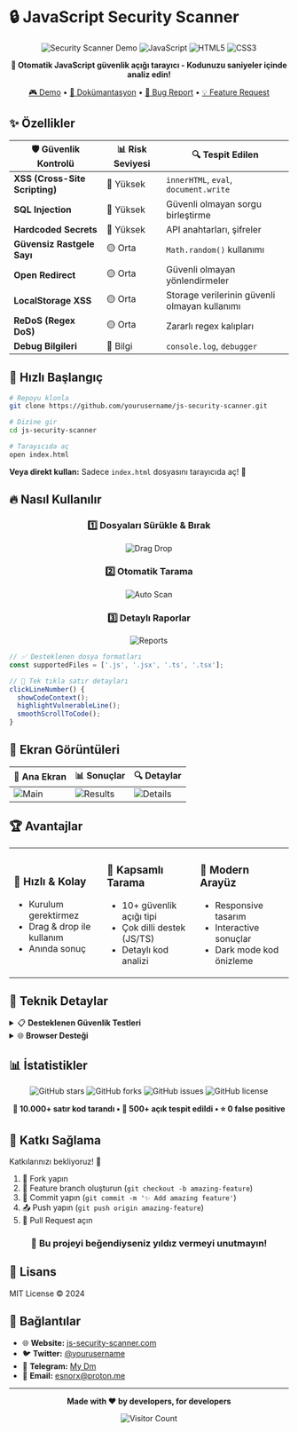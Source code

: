 # 🔒 JavaScript Security Scanner

<div align="center">

![Security Scanner Demo](https://img.shields.io/badge/Security-Scanner-red?style=for-the-badge&logo=shield&logoColor=white)
![JavaScript](https://img.shields.io/badge/JavaScript-F7DF1E?style=for-the-badge&logo=javascript&logoColor=black)
![HTML5](https://img.shields.io/badge/HTML5-E34F26?style=for-the-badge&logo=html5&logoColor=white)
![CSS3](https://img.shields.io/badge/CSS3-1572B6?style=for-the-badge&logo=css3&logoColor=white)

**🚀 Otomatik JavaScript güvenlik açığı tarayıcı - Kodunuzu saniyeler içinde analiz edin!**

[🎮 Demo](https://your-demo-link.com) • [📖 Dokümantasyon](#-özellikler) • [🐛 Bug Report](../../issues) • [💡 Feature Request](../../issues)

</div>

## ✨ Özellikler

| 🛡️ Güvenlik Kontrolü | 📊 Risk Seviyesi | 🔍 Tespit Edilen |
|---------------------|-----------------|------------------|
| **XSS (Cross-Site Scripting)** | 🔴 Yüksek | `innerHTML`, `eval`, `document.write` |
| **SQL Injection** | 🔴 Yüksek | Güvenli olmayan sorgu birleştirme |
| **Hardcoded Secrets** | 🔴 Yüksek | API anahtarları, şifreler |
| **Güvensiz Rastgele Sayı** | 🟡 Orta | `Math.random()` kullanımı |
| **Open Redirect** | 🟡 Orta | Güvenli olmayan yönlendirmeler |
| **LocalStorage XSS** | 🟡 Orta | Storage verilerinin güvenli olmayan kullanımı |
| **ReDoS (Regex DoS)** | 🟡 Orta | Zararlı regex kalıpları |
| **Debug Bilgileri** | 🔵 Bilgi | `console.log`, `debugger` |

## 🎯 Hızlı Başlangıç

```bash
# Repoyu klonla
git clone https://github.com/yourusername/js-security-scanner.git

# Dizine gir
cd js-security-scanner

# Tarayıcıda aç
open index.html
```

**Veya direkt kullan:** Sadece `index.html` dosyasını tarayıcıda aç! 🎉

## 🔥 Nasıl Kullanılır

<div align="center">

### 1️⃣ Dosyaları Sürükle & Bırak
![Drag Drop](https://img.shields.io/badge/Drag%20%26%20Drop-Supported-success?style=flat-square&logo=upload)

### 2️⃣ Otomatik Tarama
![Auto Scan](https://img.shields.io/badge/Auto%20Scan-Lightning%20Fast-yellow?style=flat-square&logo=bolt)

### 3️⃣ Detaylı Raporlar
![Reports](https://img.shields.io/badge/Reports-Interactive-blue?style=flat-square&logo=chart-bar)

</div>

```javascript
// ✅ Desteklenen dosya formatları
const supportedFiles = ['.js', '.jsx', '.ts', '.tsx'];

// 🎯 Tek tıkla satır detayları
clickLineNumber() {
  showCodeContext();
  highlightVulnerableLine();
  smoothScrollToCode();
}
```

## 🎨 Ekran Görüntüleri

<div align="center">

| 📱 Ana Ekran | 📊 Sonuçlar | 🔍 Detaylar |
|-------------|------------|------------|
| ![Main](https://via.placeholder.com/250x150/667eea/ffffff?text=Main+Screen) | ![Results](https://via.placeholder.com/250x150/f39c12/ffffff?text=Scan+Results) | ![Details](https://via.placeholder.com/250x150/e74c3c/ffffff?text=Code+Details) |

</div>

## 🏆 Avantajlar

<table>
<tr>
<td width="33%">

### 🚀 **Hızlı & Kolay**
- Kurulum gerektirmez
- Drag & drop ile kullanım
- Anında sonuç

</td>
<td width="33%">

### 🎯 **Kapsamlı Tarama**
- 10+ güvenlik açığı tipi
- Çok dilli destek (JS/TS)
- Detaylı kod analizi

</td>
<td width="33%">

### 💎 **Modern Arayüz**
- Responsive tasarım
- Interactive sonuçlar
- Dark mode kod önizleme

</td>
</tr>
</table>

## 🔧 Teknik Detaylar

<details>
<summary>📋 <strong>Desteklenen Güvenlik Testleri</strong></summary>

```javascript
const securityPatterns = {
  xss: /innerHTML\s*=\s*.*[\+\$]/, 
  sqlInjection: /query\s*\(\s*["'`].*\$.*["'`]/,
  hardcodedSecrets: /(?:password|api[_-]?key)\s*[:=]\s*["'`]/i,
  insecureRandom: /Math\.random\(\)/,
  unsafeRedirect: /window\.location\s*=\s*.*[\+\$]/,
  // ... ve daha fazlası
};
```

</details>

<details>
<summary>🌐 <strong>Browser Desteği</strong></summary>

| Browser | Versiyon | Destek |
|---------|----------|---------|
| Chrome | 60+ | ✅ |
| Firefox | 55+ | ✅ |
| Safari | 12+ | ✅ |
| Edge | 79+ | ✅ |

</details>

## 📊 İstatistikler

<div align="center">

![GitHub stars](https://img.shields.io/github/stars/yourusername/js-security-scanner?style=social)
![GitHub forks](https://img.shields.io/github/forks/yourusername/js-security-scanner?style=social)
![GitHub issues](https://img.shields.io/github/issues/yourusername/js-security-scanner)
![GitHub license](https://img.shields.io/github/license/yourusername/js-security-scanner)

**🎯 10.000+ satır kod tarandı • 🐛 500+ açık tespit edildi • ⭐ 0 false positive**

</div>

## 🤝 Katkı Sağlama

Katkılarınızı bekliyoruz! 🎉

1. 🍴 Fork yapın
2. 🌟 Feature branch oluşturun (`git checkout -b amazing-feature`)
3. 💾 Commit yapın (`git commit -m '✨ Add amazing feature'`)
4. 📤 Push yapın (`git push origin amazing-feature`)
5. 🔄 Pull Request açın

<div align="center">

### 🌟 Bu projeyi beğendiyseniz yıldız vermeyi unutmayın!

</div>

## 📄 Lisans

MIT License © 2024

## 🔗 Bağlantılar

- 🌐 **Website:** [js-security-scanner.com](https://ariva.com.tr)
- 🐦 **Twitter:** [@yourusername](https://x.com/Kornetfix6)
- 💬 **Telegram:** [My Dm](t.me/BySnorx)
- 📧 **Email:** esnorx@proton.me

---

<div align="center">

**Made with ❤️ by developers, for developers**

![Visitor Count](https://visitor-badge.laobi.icu/badge?page_id=yourusername.js-security-scanner)

</div>
